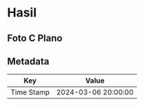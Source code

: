 # Hasil

## Foto C Plano


## Metadata

| Key        | Value               |
| ---------- | ------------------- |
| Time Stamp | 2024-03-06 20:00:00 |




